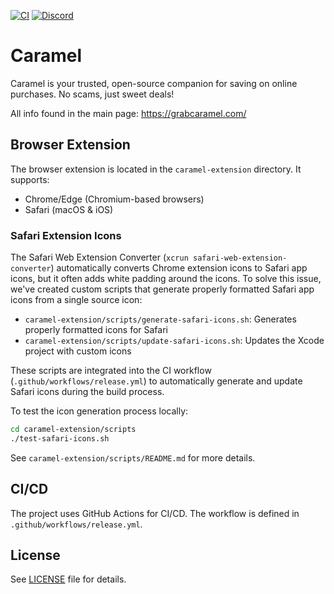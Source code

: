 [![CI](https://github.com/DevinoSolutions/upup/actions/workflows/publish.yml/badge.svg?branch=master)](https://github.com/DevinoSolutions/upup/actions/workflows/CI.yml)
[![Discord](https://img.shields.io/discord/1326801110274408478?label=discord&logo=discord&logoColor=white&color=5865F2)](https://discord.gg/buzn7N5c)

# Caramel

Caramel is your trusted, open-source companion for saving on online purchases. No scams, just sweet deals!

All info found in the main page: https://grabcaramel.com/

## Browser Extension

The browser extension is located in the `caramel-extension` directory. It supports:

- Chrome/Edge (Chromium-based browsers)
- Safari (macOS & iOS)

### Safari Extension Icons

The Safari Web Extension Converter (`xcrun safari-web-extension-converter`) automatically converts Chrome extension icons to Safari app icons, but it often adds white padding around the icons. To solve this issue, we've created custom scripts that generate properly formatted Safari app icons from a single source icon:

- `caramel-extension/scripts/generate-safari-icons.sh`: Generates properly formatted icons for Safari
- `caramel-extension/scripts/update-safari-icons.sh`: Updates the Xcode project with custom icons

These scripts are integrated into the CI workflow (`.github/workflows/release.yml`) to automatically generate and update Safari icons during the build process.

To test the icon generation process locally:

```bash
cd caramel-extension/scripts
./test-safari-icons.sh
```

See `caramel-extension/scripts/README.md` for more details.

## CI/CD

The project uses GitHub Actions for CI/CD. The workflow is defined in `.github/workflows/release.yml`.

## License

See [LICENSE](LICENSE) file for details.
